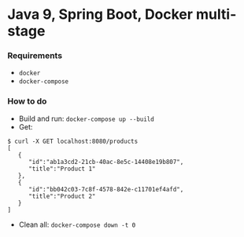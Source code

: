 # Java 9, Spring Boot, Docker multi-stage

### Requirements

- `docker`
- `docker-compose`

### How to do

- Build and run: `docker-compose up --build`
- Get:

```
$ curl -X GET localhost:8080/products
[
   {
      "id":"ab1a3cd2-21cb-40ac-8e5c-14408e19b807",
      "title":"Product 1"
   },
   {
      "id":"bb042c03-7c8f-4578-842e-c11701ef4afd",
      "title":"Product 2"
   }
]
```

- Clean all: `docker-compose down -t 0`
